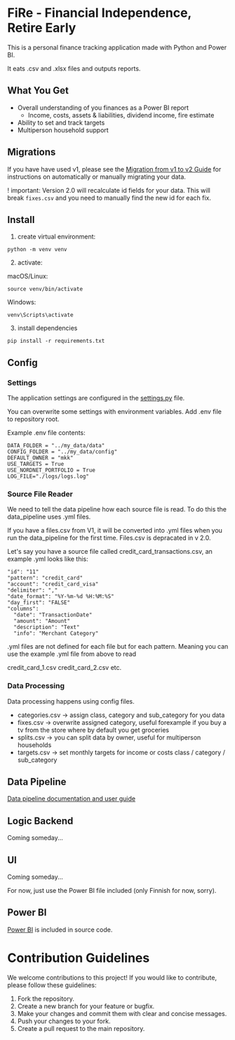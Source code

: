 # FiRe - Financial Independence, Retire Early

This is a personal finance tracking application made with Python and Power BI.

It eats .csv and .xlsx files and outputs reports.

## What You Get

- Overall understanding of you finances as a Power BI report
  - Income, costs, assets & liabilities, dividend income, fire estimate
- Ability to set and track targets
- Multiperson household support

## Migrations

If you have have used v1, please see the [Migration from v1 to v2 Guide](data_pipeline/src/data_processing/migration_scripts/readme.md) for instructions on automatically or manually migrating your data.

! important: Version 2.0 will recalculate id fields for your data. This will break `fixes.csv` and you need to manually find the new id for each fix.

## Install

1. create virtual environment:

```shell
python -m venv venv
```

2. activate:

macOS/Linux:

```shell
source venv/bin/activate
```

Windows:

```shell
venv\Scripts\activate
```

3. install dependencies

```shell
pip install -r requirements.txt
```

## Config

### Settings

The application settings are configured in the [settings.py](config/settings.py) file.

You can overwrite some settings with environment variables. Add .env file to repository root.

Example .env file contents:

```
DATA_FOLDER = "../my_data/data"
CONFIG_FOLDER = "../my_data/config"
DEFAULT_OWNER = "mkk"
USE_TARGETS = True
USE_NORDNET_PORTFOLIO = True
LOG_FILE="./logs/logs.log"
```

### Source File Reader

We need to tell the data pipeline how each source file is read. To do this the data_pipeline uses .yml files.

If you have a files.csv from V1, it will be converted into .yml files when you run the data_pipeline for the first time. Files.csv is depracated in v 2.0.

Let's say you have a source file called credit_card_transactions.csv, an example .yml looks like this:

```
"id": "11"
"pattern": "credit_card"
"account": "credit_card_visa"
"delimiter": ","
"date_format": "%Y-%m-%d %H:%M:%S"
"day_first": "FALSE"
"columns":
  "date": "TransactionDate"
  "amount": "Amount"
  "description": "Text"
  "info": "Merchant Category"
```

.yml files are not defined for each file but for each pattern. Meaning you can use the example .yml file from above to read

credit_card_1.csv
credit_card_2.csv
etc.

### Data Processing

Data processing happens using config files.

- categories.csv -> assign class, category and sub_category for you data
- fixes.csv -> overwrite assigned category, useful forexample if you buy a tv from the store where by default you get groceries
- splits.csv -> you can split data by owner, useful for multiperson households
- targets.csv -> set monthly targets for income or costs class / category / sub_category

## Data Pipeline

[Data pipeline documentation and user guide](data_pipeline/readme.md)

## Logic Backend

Coming someday...

## UI

Coming someday...

For now, just use the Power BI file included (only Finnish for now, sorry).

## Power BI

[Power BI](x_stuff/pbi/) is included in source code.

# Contribution Guidelines

We welcome contributions to this project! If you would like to contribute, please follow these guidelines:

1. Fork the repository.
2. Create a new branch for your feature or bugfix.
3. Make your changes and commit them with clear and concise messages.
4. Push your changes to your fork.
5. Create a pull request to the main repository.
